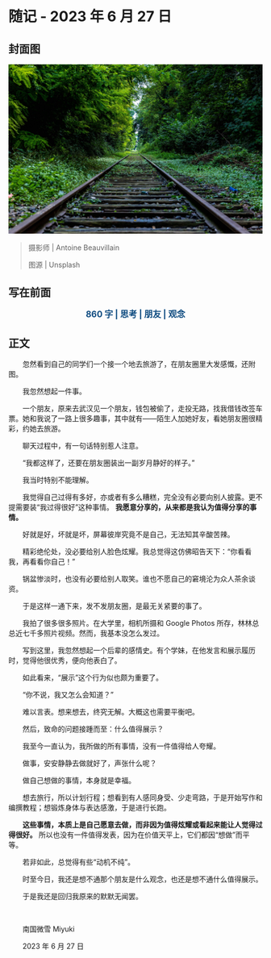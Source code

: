 # 随记 - 2023 年 6 月 27 日

## 封面图

![](https://raw.githubusercontent.com/TinySnow/GithubImageHosting/main/blog/articles/essays/antoine-beauvillain-0Kw44ElHN3A-unsplash.jpg)

> 摄影师 | Antoine Beauvillain
>
> 图源 | Unsplash

## 写在前面

<p style="color:#0f4c81; text-align:center; font-weight:bold; font-size:larger;">860 字 | 思考 | 朋友 | 观念</p>

## 正文

　　忽然看到自己的同学们一个接一个地去旅游了，在朋友圈里大发感慨，还附图。

　　我忽然想起一件事。

　　一个朋友，原来去武汉见一个朋友，钱包被偷了，走投无路，找我借钱改签车票。她和我说了一路上很多趣事，其中就有——陌生人加她好友，看她朋友圈很精彩，约她去旅游。

　　聊天过程中，有一句话特别惹人注意。

　　“我都这样了，还要在朋友圈装出一副岁月静好的样子。”

　　我当时特别不能理解。

　　我觉得自己过得有多好，亦或者有多么糟糕，完全没有必要向别人披露。更不提需要装“我过得很好”这种事情。 **我愿意分享的，从来都是我认为值得分享的事情。**

　　好就是好，坏就是坏，屏幕彼岸究竟不是自己，无法知其辛酸苦辣。

　　精彩绝伦处，没必要给别人脸色炫耀。我总觉得这仿佛昭告天下：“你看看我，再看看你自己！”

　　锅盆惨淡时，也没有必要给别人取笑。谁也不愿自己的窘境沦为众人茶余谈资。

　　于是这样一通下来，发不发朋友圈，是最无关紧要的事了。

　　我拍了很多很多照片。在大学里，相机所摄和 Google Photos 所存，林林总总近七千多照片视频。然而，我基本没怎么发过。

　　写到这里，我忽然想起一个后辈的感情史。有个学妹，在他发言和展示履历时，觉得他很优秀，便向他表白了。

　　如此看来，“展示”这个行为似也颇为重要了。

　　“你不说，我又怎么会知道？”

　　难以言表。想来想去，终究无解。大概这也需要平衡吧。

　　然后，致命的问题接踵而至：什么值得展示？

　　我至今一直认为，我所做的所有事情，没有一件值得给人夸耀。

　　做事，安安静静去做就好了，声张什么呢？

　　做自己想做的事情，本身就是幸福。

　　想去旅行，所以计划行程；想看到有人感同身受、少走弯路，于是开始写作和编撰教程；想锻炼身体与表达感激，于是进行长跑。

　　**这些事情，本质上是自己愿意去做，而非因为值得炫耀或看起来能让人觉得过得很好。** 所以也没有一件值得发表，因为在价值天平上，它们都因“想做”而平等。

　　若非如此，总觉得有些“动机不纯”。

　　时至今日，我还是想不通那个朋友是什么观念，也还是想不通什么值得展示。

　　于是我还是回归我原来的默默无闻罢。

<br />

　　南国微雪 Miyuki

　　2023 年 6 月 27 日
